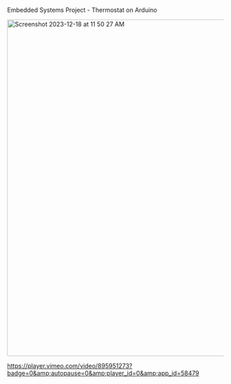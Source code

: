 Embedded Systems Project - Thermostat on Arduino


<img width="781" alt="Screenshot 2023-12-18 at 11 50 27 AM" src="https://github.com/mjsipes/ee109Project/assets/112009393/f635e6a8-693e-4a29-98db-73f3ddf6dc0f">

https://player.vimeo.com/video/895951273?badge=0&amp;autopause=0&amp;player_id=0&amp;app_id=58479
